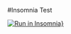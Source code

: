  #Insomnia Test
 
 [![Run in Insomnia}](https://insomnia.rest/images/run.svg)](https://insomnia.rest/run/?label=Test%20API%20IBGE&uri=https%3A%2F%2Fraw.githubusercontent.com%2FVanessa-Ap-Ferreira%2Finsomnia-test%2Fmain%2FInsomnia-All_2021-01-27.json)
